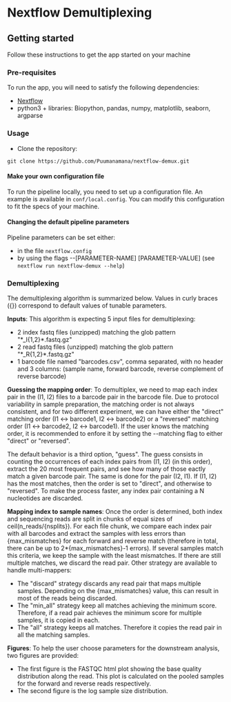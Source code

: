 # Nextflow Demultiplexing 

## Getting started

Follow these instructions to get the app started on your machine

### Pre-requisites

To run the app, you will need to satisfy the following dependencies:

- [Nextflow](https://www.nextflow.io/docs/latest/getstarted.html)
- python3 + libraries: Biopython, pandas, numpy, matplotlib, seaborn, argparse

### Usage

- Clone the repository:
```
git clone https://github.com/Puumanamana/nextflow-demux.git
```

#### Make your own configuration file

To run the pipeline locally, you need to set up a configuration file. An example is available in `conf/local.config`.
You can modify this configuration to fit the specs of your machine.

#### Changing the default pipeline parameters

Pipeline parameters can be set either:
- in the file `nextflow.config`
- by using the flags --[PARAMETER-NAME] [PARAMETER-VALUE] (see `nextflow run nextflow-demux --help`)

### Demultiplexing

The demultiplexing algorithm is summarized below. Values in curly braces ({}) correspond to default values of tunable parameters.

**Inputs**: 
This algorithm is expecting 5 input files for demultiplexing:
- 2 index fastq files (unzipped) matching the glob pattern "\*_I{1,2}\*.fastq.gz"
- 2 read fastq files (unzipped) matching the glob pattern "\*_R{1,2}\*.fastq.gz"
- 1 barcode file named "barcodes.csv", comma separated, with no header and 3 columns: 
   (sample name, forward barcode, reverse complement of reverse barcode)

**Guessing the mapping order**: 
To demultiplex, we need to map each index pair in the (I1, I2) files to a barcode pair in the barcode file. Due to protocol variability in sample preparation, the matching order is not always consistent, and for two different experiment, we can have either the "direct" matching order (I1 <-> barcode1, I2 <-> barcode2) or a "reversed" matching order (I1 <-> barcode2, I2 <-> barcode1). If the user knows the matching order, it is recommended to enfore it by setting the --matching flag to either "direct" or "reversed". 

The default behavior is a third option, "guess". The guess consists in counting the occurrences of each index pairs from (I1, I2) (in this order), extract the 20 most frequent pairs, and see how many of those eactly match a given barcode pair. The same is done for the pair (I2, I1). If (I1, I2) has the most matches, then the order is set to "direct", and otherwise to "reversed". To make the process faster, any index pair containing a N nucleotides are discarded.

**Mapping index to sample names**: 
Once the order is determined, both index and sequencing reads are split in chunks of equal sizes of ceil(n_reads/{nsplits}). For each file chunk, we compare each index pair with all barcodes and extract the samples with less errors than {max_mismatches} for each forward and reverse match (therefore in total, there can be up to 2*{max_mismatches}-1 errors). If several samples match this criteria, we keep the sample with the least mismatches. If there are still multiple matches, we discard the read pair. Other strategy are available to handle multi-mappers:
- The "discard" strategy discards any read pair that maps multiple samples. Depending on the {max_mismatches} value, this can result in most of the reads being discarded.
- The "min_all" strategy keep all matches achieving the minimum score. Therefore, if a read pair achieves the minimum score for multiple samples, it is copied in each.
- The "all" strategy keeps all matches. Therefore it copies the read pair in all the matching samples.

**Figures**: 
To help the user choose parameters for the downstream analysis, two figures are provided:
- The first figure is the FASTQC html plot showing the base quality distribution along the read. This plot is calculated on the pooled samples for the forward and reverse reads respectively.
- The second figure is the log sample size distribution.
